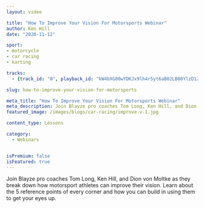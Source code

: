 ```yaml
---
layout: video

title: "How To Improve Your Vision For Motorsports Webinar"
author: Ken Hill
date: "2020-11-12"

sport:
- motorcycle
- car racing
- karting

tracks:
  - {track_id: "0", playback_id: "kW4bXG00wYDKJx9lh4r5yt6aB02LB00YlzD1ZJ3KW7Pxpg", lesson_name: "How To Improve Your Vision For Motorsports Webinar", lesson_desc: "Join Blayze pro coaches Tom Long, Ken Hill, and Dion von Moltke as they break down how motorsport athletes can improve their vision.<br/>Learn about The 5 Reference Points Of Every Corner: <br/>1) Exit Apex Reference Point (It's exit apex because it is meant to be a very specific spot) <br/> 2) Entry Apex Reference Point (the traditional apex) <br/>3) Slowest Part Of The Corner<br/>4) Turn In Point<br/>5) Initial Brake Application"}

slug: how-to-improve-your-vision-for-motorsports

meta_title: "How To Improve Your Vision For Motorsports Webinar"
meta_description: Join Blayze pro coaches Tom Long, Ken Hill, and Dion von Moltke as they break down how motorsport athletes can improve their vision. Learn about the 5 reference points of every corner and how you can build in using them to get your eyes up.
featured_image: /images/blogs/car-racing/improve-v-1.jpg

content_type: Lessons

category:
  - Webinars


isPremium: false
isFeatured: true
---
```


Join Blayze pro coaches Tom Long, Ken Hill, and Dion von Moltke as they break down how motorsport athletes can improve their vision. Learn about the 5 reference points of every corner and how you can build in using them to get your eyes up.